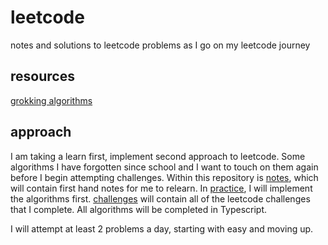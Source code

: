 # leetcode

notes and solutions to leetcode problems as I go on my leetcode journey

## resources

[grokking algorithms](https://edu.anarcho-copy.org/Algorithm/grokking-algorithms-illustrated-programmers-curious.pdf)

## approach

I am taking a learn first, implement second approach to leetcode. Some algorithms I have forgotten since school and I want to touch on them again before I begin attempting challenges. Within this repository is [notes](./notes/), which will contain first hand notes for me to relearn. In [practice](./packages/practice/), I will implement the algorithms first. [challenges](./packages/challenges/) will contain all of the leetcode challenges that I complete. All algorithms will be completed in Typescript.

I will attempt at least 2 problems a day, starting with easy and moving up.